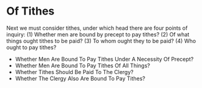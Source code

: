 # Of Tithes

Next we must consider tithes, under which head there are four points of inquiry:
(1) Whether men are bound by precept to pay tithes?
(2) Of what things ought tithes to be paid?
(3) To whom ought they to be paid?
(4) Who ought to pay tithes?

* Whether Men Are Bound To Pay Tithes Under A Necessity Of Precept?
* Whether Men Are Bound To Pay Tithes Of All Things?
* Whether Tithes Should Be Paid To The Clergy?
* Whether The Clergy Also Are Bound To Pay Tithes?